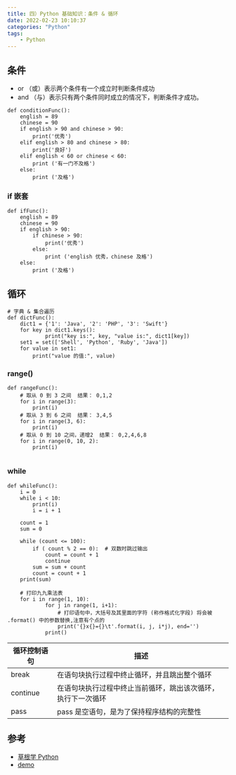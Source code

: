 ```yaml
---
title: 四）Python 基础知识：条件 & 循环
date: 2022-02-23 10:10:37
categories: "Python"
tags:
    - Python
---
```


## 条件

-   or （或）表示两个条件有一个成立时判断条件成功
-   and （与）表示只有两个条件同时成立的情况下，判断条件才成功。

```
def conditionFunc():
    english = 89
    chinese = 90
    if english > 90 and chinese > 90:
        print('优秀')
    elif english > 80 and chinese > 80:
        print('良好')
    elif english < 60 or chinese < 60:
        print ('有一门不及格')
    else:
        print ('及格')
```

### if 嵌套

```
def ifFunc():
    english = 89
    chinese = 90
    if english > 90:
        if chinese > 90:
            print('优秀') 
        else:
            print ('english 优秀，chinese 及格')
    else:
        print ('及格')
```

## 循环

```
# 字典 & 集合遍历
def dictFunc():
    dict1 = {'1': 'Java', '2': 'PHP', '3': 'Swift'}
    for key in dict1.keys():
            print("key is:", key, "value is:", dict1[key])
    set1 = set(['Shell', 'Python', 'Ruby', 'Java']) 
    for value in set1:
        print("value 的值:", value)
```

### range()

```
def rangeFunc():
    # 取从 0 到 3 之间  结果： 0,1,2
    for i in range(3):
        print(i)
    # 取从 3 到 6 之间  结果： 3,4,5
    for i in range(3, 6):
        print(i)
    # 取从 0 到 10 之间，递增2  结果： 0,2,4,6,8
    for i in range(0, 10, 2):
        print(i)
    
```

### while

```
def whileFunc():
    i = 0
    while i < 10:
        print(i)
        i = i + 1

    count = 1
    sum = 0
    
    while (count <= 100):
        if ( count % 2 == 0):  # 双数时跳过输出
            count = count + 1
            continue
        sum = sum + count
        count = count + 1
    print(sum)
    
    # 打印九九乘法表
    for i in range(1, 10):
            for j in range(1, i+1):
                # 打印语句中，大括号及其里面的字符 (称作格式化字段) 将会被 .format() 中的参数替换,注意有个点的
                print('{}x{}={}\t'.format(i, j, i*j), end='')  
            print()
```

| **循环控制语句** | **描述**                         |
| ---------- | ------------------------------ |
| break      | 在语句块执行过程中终止循环，并且跳出整个循环         |
| continue   | 在语句块执行过程中终止当前循环，跳出该次循环，执行下一次循环 |
| pass       | pass 是空语句，是为了保持程序结构的完整性        |

## 参考

-   [草根学 Python](https://www.readwithu.com/Article/PythonBasis/python5/Cycle.html)
-   [demo](https://github.com/zeqinjie/python_demo)
